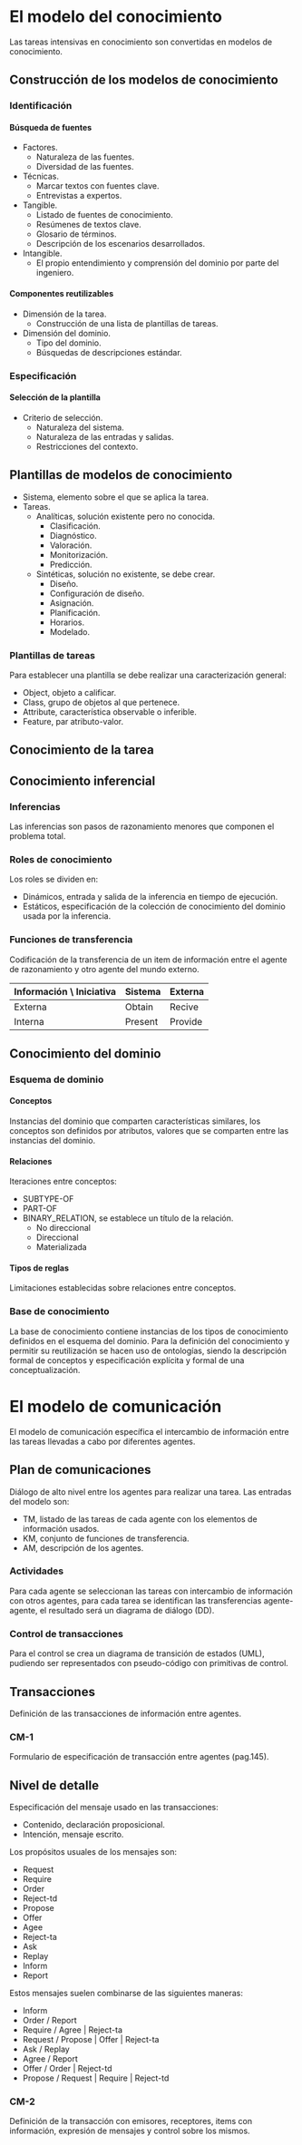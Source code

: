 # El modelo del conocimiento
Las tareas intensivas en conocimiento son convertidas en modelos de conocimiento.
## Construcción de los modelos de conocimiento
### Identificación
#### Búsqueda de fuentes
- Factores.
	- Naturaleza de las fuentes.
	- Diversidad de las fuentes.
- Técnicas.
	- Marcar textos con fuentes clave.
	- Entrevistas a expertos.
- Tangible.
	- Listado de fuentes de conocimiento.
	- Resúmenes de textos clave.
	- Glosario de términos.
	- Descripción de los escenarios desarrollados.
- Intangible.
	- El propio entendimiento y comprensión del dominio por parte del ingeniero.

#### Componentes reutilizables
- Dimensión de la tarea.
	- Construcción de una lista de plantillas de tareas.
- Dimensión del dominio.
	- Tipo del dominio.
	- Búsquedas de descripciones estándar.

### Especificación
#### Selección de la plantilla
- Criterio de selección.
	- Naturaleza del sistema.
	- Naturaleza de las entradas y salidas.
	- Restricciones del contexto.

## Plantillas de modelos de conocimiento
- Sistema, elemento sobre el que se aplica la tarea.
- Tareas.
	- Analíticas, solución existente pero no conocida.
		- Clasificación.
		- Diagnóstico.
		- Valoración.
		- Monitorización.
		- Predicción.
	- Sintéticas, solución no existente, se debe crear.
		- Diseño.
		- Configuración de diseño.
		- Asignación.
		- Planificación.
		- Horarios.
		- Modelado.

### Plantillas de tareas
Para establecer una plantilla se debe realizar una caracterización general:
- Object, objeto a calificar.
- Class, grupo de objetos al que pertenece.
- Attribute, característica observable o inferible.
- Feature, par atributo-valor.


## Conocimiento de la tarea

## Conocimiento inferencial
### Inferencias
Las inferencias son pasos de razonamiento menores que componen el problema total.
### Roles de conocimiento
Los roles se dividen en:
- Dinámicos, entrada y salida de la inferencia en tiempo de ejecución.
- Estáticos, especificación de la colección de conocimiento del dominio usada por la inferencia.

### Funciones de transferencia
Codificación de la transferencia de un item de información entre el agente de razonamiento y otro agente del mundo externo.

| Información \\ Iniciativa | Sistema | Externa |
| ------------------------- | ------- | ------- |
| Externa                   | Obtain  | Recive  |
| Interna                   | Present | Provide |

## Conocimiento del dominio
### Esquema de dominio
#### Conceptos
Instancias del dominio que comparten características similares, los conceptos son definidos por atributos, valores que se comparten entre las instancias del dominio.
#### Relaciones
Iteraciones entre conceptos:
- SUBTYPE-OF
- PART-OF
- BINARY_RELATION, se establece un título de la relación.
	- No direccional
	- Direccional
	- Materializada

#### Tipos de reglas
Limitaciones establecidas sobre relaciones entre conceptos.
### Base de conocimiento
La base de conocimiento contiene instancias de los tipos de conocimiento definidos en el esquema del dominio. Para la definición del conocimiento y permitir su reutilización se hacen uso de ontologías, siendo la descripción formal de conceptos y especificación explícita y formal de una conceptualización.
# El modelo de comunicación
El modelo de comunicación específica el intercambio de información entre las tareas llevadas a cabo por diferentes agentes.
## Plan de comunicaciones
Diálogo de alto nivel entre los agentes para realizar una tarea. Las entradas del modelo son:
- TM, listado de las tareas de cada agente con los elementos de información usados.
- KM, conjunto de funciones de transferencia.
- AM, descripción de los agentes.

### Actividades
Para cada agente se seleccionan las tareas con intercambio de información con otros agentes, para cada tarea se identifican las transferencias agente-agente, el resultado será un diagrama de diálogo (DD).
### Control de transacciones
Para el control se crea un diagrama de transición de estados (UML), pudiendo ser representados con pseudo-código con primitivas de control.
## Transacciones
Definición de las transacciones de información entre agentes.
### CM-1
Formulario de especificación de transacción entre agentes (pag.145).
## Nivel de detalle
Especificación del mensaje usado en las transacciones:
- Contenido, declaración proposicional.
- Intención, mensaje escrito.

Los propósitos usuales de los mensajes son:
- Request
- Require
- Order
- Reject-td
- Propose
- Offer
- Agee
- Reject-ta
- Ask
- Replay
- Inform
- Report

Estos mensajes suelen combinarse de las siguientes maneras:
- Inform
- Order / Report
- Require / Agree | Reject-ta
- Request / Propose | Offer | Reject-ta
- Ask / Replay
- Agree / Report
- Offer / Order | Reject-td
- Propose / Request | Require | Reject-td

### CM-2
Definición de la transacción con emisores, receptores, items con información, expresión de mensajes y control sobre los mismos.